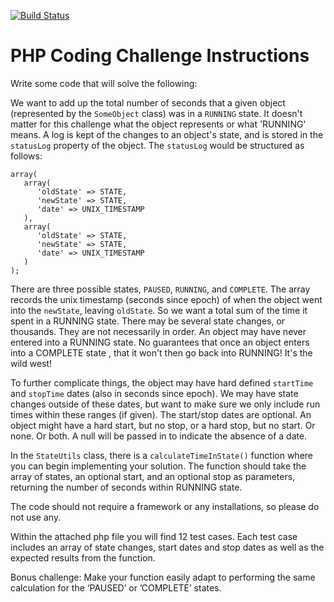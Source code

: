 [![Build Status](https://travis-ci.org/lacroixjonathan87/needls.svg?branch=master)](https://travis-ci.org/lacroixjonathan87/needls)

# PHP Coding Challenge Instructions

Write some code that will solve the following:

We want to add up the total number of seconds that a given object (represented
by the `SomeObject` class) was in a `RUNNING` state.  It doesn't matter for
this challenge what the object represents or what 'RUNNING' means.  A log is
kept of the changes to an object's state, and is stored in the `statusLog`
property of the object. The `statusLog` would be structured as follows:

```
array(
   array(
      'oldState' => STATE,
      'newState' => STATE,
      'date' => UNIX_TIMESTAMP
   ),
   array(
      'oldState' => STATE,
      'newState' => STATE,
      'date' => UNIX_TIMESTAMP
   )
);
```

There are three possible states, `PAUSED`, `RUNNING`, and `COMPLETE`.  The
array records the unix timestamp (seconds since epoch) of when the object went
into the `newState`, leaving `oldState`.  So we want a total sum of the time it
spent in a RUNNING state.   There may be several state changes, or thousands.
They are not necessarily in order.  An object may have never entered into a
RUNNING state.  No guarantees that once an object enters into a COMPLETE state
, that it won't then go back into RUNNING!  It's the wild west!

To further complicate things, the object may have hard defined `startTime` and
`stopTime` dates (also in seconds since epoch).  We may have state changes
outside of these dates, but want to make sure we only include run times within
these ranges (if given).  The start/stop dates are optional.  An object might
have a hard start, but no stop, or a hard stop, but no start.  Or none.  Or
both.  A null will be passed in to indicate the absence of a date.

In the `StateUtils` class, there is a `calculateTimeInState()` function where
you can begin implementing your solution. The function should take the array of
states, an optional start, and an optional stop as parameters, returning the
number of seconds within RUNNING state.

The code should not require a framework or any installations, so please do not
use any.

Within the attached php file you will find 12 test cases.  Each test case
includes an array of state changes, start dates and stop dates as well as
the expected results from the function.

Bonus challenge:  Make your function easily adapt to performing the same
calculation for the ‘PAUSED’ or ’COMPLETE’ states.
